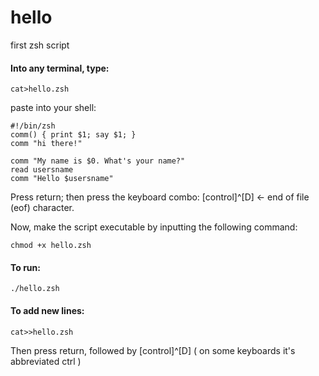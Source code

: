 # hello
first zsh script

#### Into any terminal, type:
```
cat>hello.zsh 
```
paste into your shell:
```
#!/bin/zsh
comm() { print $1; say $1; }
comm "hi there!"

comm "My name is $0. What's your name?"
read usersname
comm "Hello $usersname"
```
Press return; then press the keyboard combo: [control]^[D] <- end of file (eof) character.

Now, make the script executable by inputting the following command:
```
chmod +x hello.zsh
```
#### To run:
```
./hello.zsh
```
#### To add new lines:
```
cat>>hello.zsh
```
Then press return, followed by [control]^[D] ( on some keyboards it's abbreviated ctrl )
